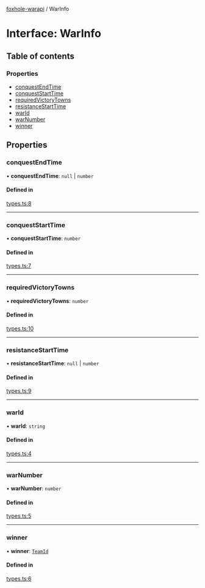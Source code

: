 [foxhole-warapi](../README.md) / WarInfo

# Interface: WarInfo

## Table of contents

### Properties

- [conquestEndTime](WarInfo.md#conquestendtime)
- [conquestStartTime](WarInfo.md#conqueststarttime)
- [requiredVictoryTowns](WarInfo.md#requiredvictorytowns)
- [resistanceStartTime](WarInfo.md#resistancestarttime)
- [warId](WarInfo.md#warid)
- [warNumber](WarInfo.md#warnumber)
- [winner](WarInfo.md#winner)

## Properties

### conquestEndTime

• **conquestEndTime**: ``null`` \| `number`

#### Defined in

[types.ts:8](https://github.com/art0rz/foxhole-warapi/blob/0c8a76c/src/types.ts#L8)

___

### conquestStartTime

• **conquestStartTime**: `number`

#### Defined in

[types.ts:7](https://github.com/art0rz/foxhole-warapi/blob/0c8a76c/src/types.ts#L7)

___

### requiredVictoryTowns

• **requiredVictoryTowns**: `number`

#### Defined in

[types.ts:10](https://github.com/art0rz/foxhole-warapi/blob/0c8a76c/src/types.ts#L10)

___

### resistanceStartTime

• **resistanceStartTime**: ``null`` \| `number`

#### Defined in

[types.ts:9](https://github.com/art0rz/foxhole-warapi/blob/0c8a76c/src/types.ts#L9)

___

### warId

• **warId**: `string`

#### Defined in

[types.ts:4](https://github.com/art0rz/foxhole-warapi/blob/0c8a76c/src/types.ts#L4)

___

### warNumber

• **warNumber**: `number`

#### Defined in

[types.ts:5](https://github.com/art0rz/foxhole-warapi/blob/0c8a76c/src/types.ts#L5)

___

### winner

• **winner**: [`TeamId`](../README.md#teamid)

#### Defined in

[types.ts:6](https://github.com/art0rz/foxhole-warapi/blob/0c8a76c/src/types.ts#L6)
